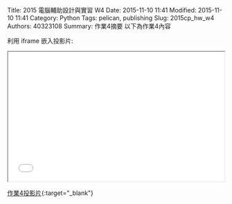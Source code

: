 Title: 2015 電腦輔助設計與實習 W4
Date: 2015-11-10 11:41
Modified: 2015-11-10 11:41
Category: Python
Tags: pelican, publishing
Slug: 2015cp_hw_w4
Authors: 40323108
Summary: 作業4摘要
以下為作業4內容

利用 iframe 嵌入投影片:

<iframe src="simplest4.html" width="500" height="300"></iframe>

[作業4投影片](simplest4.html){:target="_blank"}

